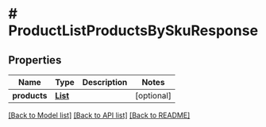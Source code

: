 # # ProductListProductsBySkuResponse


## Properties 


Name | Type | Description | Notes
------------ | ------------- | ------------- | -------------
**products**| [**List<ProductProductEntity>**](ProductProductEntity.md) |   | [optional]


[[Back to Model list]](../../README.md#models) [[Back to API list]](../../README.md#endpoints) [[Back to README]](../../README.md)

